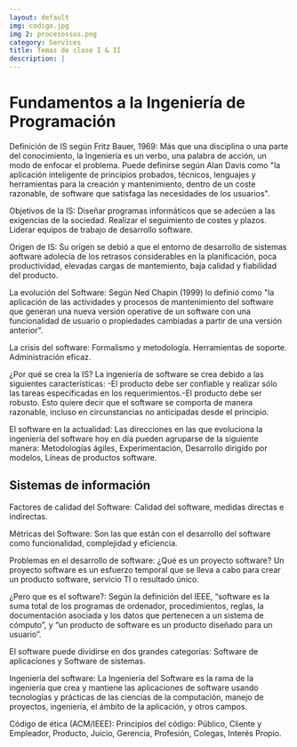 ```yaml
---
layout: default
img: codigo.jpg
img 2: procesossos.png
category: Services
title: Temas de clase I & II
description: |
---
```

<h1>Fundamentos a la Ingeniería de Programación</h1>
<p>Definición de IS según Fritz Bauer, 1969: Más que una disciplina o una parte del conocimiento, la Ingeniería es un verbo, una palabra de acción, un modo de enfocar el problema. Puede definirse según Alan Davis como "la aplicación inteligente de principios probados, técnicos, lenguajes y herramientas para la creación y mantenimiento, dentro de un coste razonable, de software que satisfaga las necesidades de los usuarios".</p>
<p>Objetivos de la IS: Diseñar programas informáticos que se adecúen a las exigencias de la sociedad. Realizar el seguimiento de costes y plazos. Liderar equipos de trabajo de desarrollo software.</p>
<p>Origen de IS: Su origen se debió a que el entorno de desarrollo de sistemas aoftware adolecía de los retrasos considerables en la planificación, poca productividad, elevadas cargas de mantemiento, baja calidad y fiabilidad del producto.</p>
<p>La evolución del Software: Según Ned Chapin (1999) lo definió como "la aplicación de las actividades y procesos de mantenimiento del software que generan una nueva versión operative de un software con una funcionalidad de usuario o propiedades cambiadas a partir de una versión anterior".</p>
<p>La crisis del software: Formalismo y metodología. Herramientas de soporte. Administración eficaz.</p>
<p>¿Por qué se crea la IS? La ingeniería de software se crea debido a las siguientes características: -El producto debe ser confiable y realizar sólo las tareas especificadas en los requerimientos.-El producto debe ser robusto. Esto quiere decir que el software se comporta de manera razonable, incluso en circunstancias no anticipadas desde el principio.</p>
<p>El software en la actualidad: Las direcciones en las que evoluciona la ingeniería del software hoy en día pueden agruparse de la siguiente manera: Metodologías ágiles, Experimentación, Desarrollo dirigido por modelos, Líneas de productos software.</p>
<h2>Sistemas de información</h2>
<p>Factores de calidad del Software: Calidad del software, medidas directas e indirectas.</p>
<p>Métricas del Software: Son las que están con el desarrollo del software como funcionalidad, complejidad y eficiencia.</p>
<p>Problemas en el desarrollo de software: ¿Qué es un proyecto software? Un proyecto software es un esfuerzo temporal que se lleva a cabo para crear un producto software, servicio TI o resultado único.</p>
<p>¿Pero que es el software?: Según la definición del IEEE, “software es la suma total de los programas de ordenador, procedimientos, reglas, la documentación asociada y los datos que pertenecen a un sistema de cómputo”, y “un producto de software es un producto diseñado para un usuario”.</p>
<p>El software puede dividirse en dos grandes categorías: Software de aplicaciones y Software de sistemas.</p>
<p>Ingeniería del software: La Ingeniería del Software es la rama de la ingeniería que crea y mantiene las aplicaciones de software usando tecnologías y prácticas de las ciencias de la computación, manejo de proyectos, ingeniería, el ámbito de la aplicación, y otros campos.
<p>Código de ética (ACM/IEEE): Principios del código: Público, Cliente y Empleador, Producto, Juicio, Gerencia, Profesión, Colegas, Interés Propio.</p>
